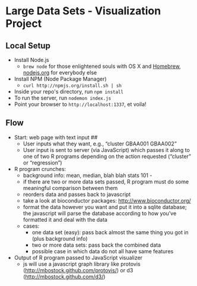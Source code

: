 # Large Data Sets - Visualization Project #

## Local Setup ##
* Install Node.js
  * `brew node` for those enlightened souls with OS X and [Homebrew](http://mxcl.github.com/homebrew/), [nodejs.org](http://nodejs.org) for everybody else
* Install NPM (Node Package Manager)
  * `curl http://npmjs.org/install.sh | sh`
* Inside your repo's directory, run `npm install`
* To run the server, run `nodemon index.js`
* Point your browser to `http://localhost:1337`, et voila!

## Flow ##

* Start: web page with text input ##
  * User inputs what they want, e.g., “cluster GBAA001 GBAA002”
  * User input is sent to server (via JavaScript) which passes it along to one of two R programs depending on the action requested (“cluster” or “regression”)
* R program crunches:
  * background info: mean, median, blah blah stats 101 - 
  * if there are two or more data sets passed, R program must do some meaningful comparison between them
  * reorders data and passes back to javascript
  * take a look at bioconductor packages: http://www.bioconductor.org/
  * format the data however you want and put it into a sqlite database; the javascript will parse the database according to how you’ve formatted it and deal with the data
  * cases:
      * one data set (easy): pass back almost the same thing you got in (plus background info)
      * two or more data sets: pass back the combined data
      * possible case in which data do not all have same features
* Output of R program passed to JavaScript visualizer
  * js will use a javascript graph library like protovis (http://mbostock.github.com/protovis/) or d3 (http://mbostock.github.com/d3/)
